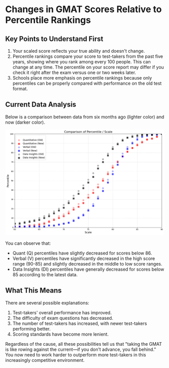 # Changes in GMAT Scores Relative to Percentile Rankings

## Key Points to Understand First

1. Your scaled score reflects your true ability and doesn't change.
2. Percentile rankings compare your score to test-takers from the past five years, showing where you rank among every 100 people. This can change at any time. The percentile on your score report may differ if you check it right after the exam versus one or two weeks later.
3. Schools place more emphasis on percentile rankings because only percentiles can be properly compared with performance on the old test format.

## Current Data Analysis

Below is a comparison between data from six months ago (lighter color) and now (darker color).

![GMAT百分位趨勢圖](/images/gmat-percentile-chart.png)

You can observe that:

* Quant (Q) percentiles have slightly decreased for scores below 86.
* Verbal (V) percentiles have significantly decreased in the high score range (90-85) and slightly decreased in the middle to low score ranges.
* Data Insights (DI) percentiles have generally decreased for scores below 85 according to the latest data.

## What This Means

There are several possible explanations:

1. Test-takers' overall performance has improved.
2. The difficulty of exam questions has decreased.
3. The number of test-takers has increased, with newer test-takers performing better.
4. Scoring standards have become more lenient.

Regardless of the cause, all these possibilities tell us that "taking the GMAT is like rowing against the current—if you don't advance, you fall behind." You now need to work harder to outperform more test-takers in this increasingly competitive environment.
